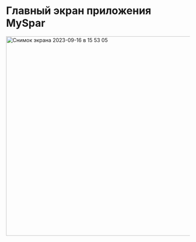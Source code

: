 # Главный экран приложения MySpar
<img width="546" alt="Снимок экрана 2023-09-16 в 15 53 05" src="https://github.com/zabashtina/MySpar/assets/55196717/8970bf5e-f5df-4f0c-8f81-024232670051">
